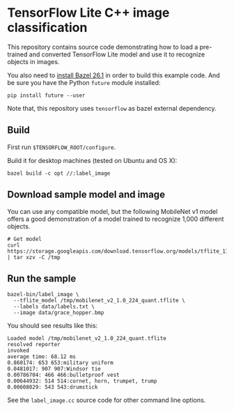 # TensorFlow Lite C++ image classification

This repository contains source code demonstrating how to load a pre-trained and converted
TensorFlow Lite model and use it to recognize objects in images.

You also need to [install Bazel 26.1](https://docs.bazel.build/versions/master/install.html)
in order to build this example code. And be sure you have the Python `future`
module installed:

```
pip install future --user
```

Note that, this repository uses `tensorflow` as bazel external dependency.

## Build 

First run `$TENSORFLOW_ROOT/configure`. 

Build it for desktop machines (tested on Ubuntu and OS X):

```
bazel build -c opt //:label_image
```

## Download sample model and image

You can use any compatible model, but the following MobileNet v1 model offers
a good demonstration of a model trained to recognize 1,000 different objects.

```
# Get model
curl https://storage.googleapis.com/download.tensorflow.org/models/tflite_11_05_08/mobilenet_v2_1.0_224_quant.tgz | tar xzv -C /tmp
```

## Run the sample

```
bazel-bin/label_image \
  --tflite_model /tmp/mobilenet_v2_1.0_224_quant.tflite \
  --labels data/labels.txt \
  --image data/grace_hopper.bmp
```

You should see results like this:

```
Loaded model /tmp/mobilenet_v2_1.0_224_quant.tflite
resolved reporter
invoked
average time: 68.12 ms
0.860174: 653 653:military uniform
0.0481017: 907 907:Windsor tie
0.00786704: 466 466:bulletproof vest
0.00644932: 514 514:cornet, horn, trumpet, trump
0.00608029: 543 543:drumstick
```

See the `label_image.cc` source code for other command line options.
